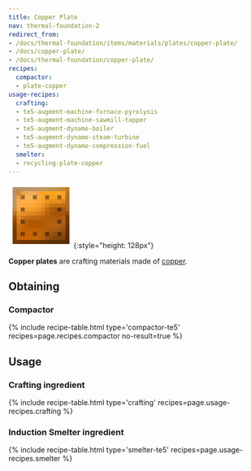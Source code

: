 ```yaml
---
title: Copper Plate
nav: thermal-foundation-2
redirect_from:
- /docs/thermal-foundation/items/materials/plates/copper-plate/
- /docs/copper-plate/
- /docs/thermal-foundation/copper-plate/
recipes:
  compactor:
  - plate-copper
usage-recipes:
  crafting:
  - te5-augment-machine-furnace-pyrolysis
  - te5-augment-machine-sawmill-tapper
  - te5-augment-dynamo-boiler
  - te5-augment-dynamo-steam-turbine
  - te5-augment-dynamo-compression-fuel
  smelter:
  - recycling-plate-copper
---
```


![Copper plate](/assets/images/thermal-foundation/plate-copper.png){:style="height: 128px"}


**Copper plates** are crafting materials made of [copper](/docs/thermal-foundation-2/copper-ingot/).


Obtaining
---------

### Compactor
{% include recipe-table.html type='compactor-te5' recipes=page.recipes.compactor no-result=true %}


Usage
-----

### Crafting ingredient
{% include recipe-table.html type='crafting' recipes=page.usage-recipes.crafting %}

### Induction Smelter ingredient
{% include recipe-table.html type='smelter-te5' recipes=page.usage-recipes.smelter %}
